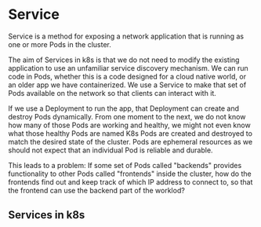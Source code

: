 # Service

Service is a method for exposing a network application that is running as one or
more Pods in the cluster.

The aim of Services in k8s is that we do not need to modify the existing
application to use an unfamiliar service discovery mechanism. We can run code in
Pods, whether this is a code designed for a cloud native world, or an older app
we have containerized. We use a Service to make that set of Pods available on
the network so that clients can interact with it.

If we use a Deployment to run the app, that Deployment can create and destroy
Pods dynamically. From one moment to the next, we do not know how many of those
Pods are working and healthy, we might not even know what those healthy Pods are
named K8s Pods are created and destroyed to match the desired state of the
cluster. Pods are ephemeral resources as we should not expect that an individual
Pod is reliable and durable.

This leads to a problem:
If some set of Pods called "backends" provides functionality to other Pods
called "frontends" inside the cluster, how do the frontends find out and keep
track of which IP address to connect to, so that the frontend can use the
backend part of the worklod?

## Services in k8s


